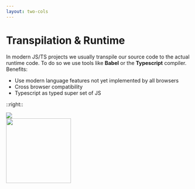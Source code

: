 ```yaml
---
layout: two-cols
---
```


<style>
  .ts-image {
    width: 177px;
  }
</style>

# Transpilation & Runtime

In modern JS/TS projects we usually transpile our source code
to the actual runtime code.
To do so we use tools like **Babel** or the **Typescript** compiler.
Benefits:

<v-clicks>

- Use modern language features not yet implemented by all browsers
- Cross browser compatibility
- Typescript as typed super set of JS

</v-clicks>

::right::

<img src="/babel-883.png" />

<br>

<img src="/ts-2126.png" class="ts-image"/>
